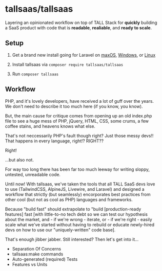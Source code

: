 # tallsaas/tallsaas
Layering an opinionated workflow on top of TALL Stack for **quickly** building a SaaS product with code that is **readable**, **realiable**, and **ready to scale**.

## Setup

1. Get a brand new install going for Laravel on [maxOS](https://laravel.com/docs/9.x/installation#getting-started-on-macos), [Windows](https://laravel.com/docs/9.x/installation#getting-started-on-windows), or [Linux](https://laravel.com/docs/9.x/installation#getting-started-on-linux)

2. Install tallsaas via `composer require tallsaas/tallsaas`

3. Run `composer tallsaas`


## Workflow

PHP, and it's lovely developers, have received a lot of guff over the years. We don't need to describe it too much here (if you know, you know).

But, the main cause for critique comes from opening up an old index.php file to see a huge mess of PHP, jQuery, HTML, CSS, some crums, a few coffee stains, and heavens knows what else.

That's not neccessarily PHP's fault though right? Just those messy devs!! That happens in every language, right!? RIGHT??

Right!

...but also not. 

For way too long there has been far too much leeway for writing sloppy, untested, unreadable code.

Until now! With tallsaas, we've taken the tools that all TALL SaaS devs love to use (TailwindCSS, AlpineJS, Livewire, and Laravel) and designed a workflow that strictly (but seamlessly) encorporates best practices from other cool (but not as cool as PHP) languages and frameworks.

Because "build fast" should extrapolate to "build [production-ready features] fast [with little-to-no tech debt so we can test our hypothesis about the market, and - if we're wrong - iterate, or - if we're right - easily scale what we've started without having to rebuild or educate newly-hired devs on how to use our "uniquely-written" code base].

That's enough jibber jabber. Still interested? Then let's get into it...

- Separation Of Concerns
- tallsaas:make commands
- Auto-generated (required) Tests
- Features vs Units
